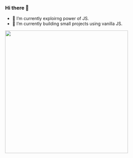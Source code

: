 ### Hi there 👋

- 🔭 I’m currently exploirng power of JS.
- 🌱 I’m currently building small projects using vanilla JS.
<!-- - 👯 I’m looking to collaborate on ... 
- 🤔 I’m looking for help with ...
- 💬 Ask me about ...
- 📫 How to reach me: ...
- 😄 Pronouns: ...
- ⚡ Fun fact: ...
- -->
<img src="https://github-readme-streak-stats.herokuapp.com/?user=Vivekpsd" width="400">
